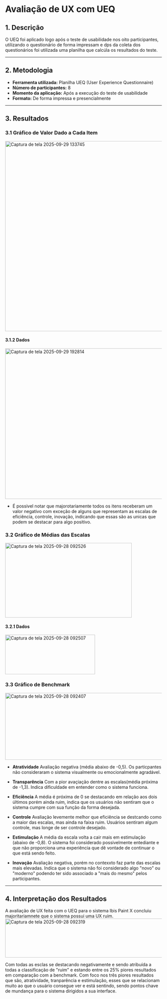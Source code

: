 # Avaliação de UX com UEQ

## 1. Descrição

O UEQ foi aplicado logo após o teste de usabilidade nos oito participantes, utilizando o questionário de forma impressam e dps da coleta dos questionários foi utilizada uma planilha que calcúla os resultados do teste.

---

## 2. Metodologia

- **Ferramenta utilizada:** Planilha UEQ (User Experience Questionnaire)
- **Número de participantes:** 8
- **Momento da aplicação:** Após a execução do teste de usabilidade
- **Formato:** De forma impressa e presencialmente

---

## 3. Resultados


### 3.1 Gráfico de Valor Dado a Cada Item

<img width="679" height="611" alt="Captura de tela 2025-09-29 133745" src="https://github.com/user-attachments/assets/ed991685-d28e-4285-a9e8-55b7ba762ba7" />

#### 3.1.2 Dados 

<img width="669" height="484" alt="Captura de tela 2025-09-29 192814" src="https://github.com/user-attachments/assets/941c22de-13d9-4803-ba43-88c1cfd99cb7" />

- É possivel notar que majorotariamente todos os itens receberam um valor negativo com exceção de alguns que representam as escalas de eficiência, controle, inovação, indicando que essas são as unicas que podem se destacar para algo positivo.


      
### 3.2 Gráfico de Médias das Escalas 

<img width="407" height="240" alt="Captura de tela 2025-09-28 092526" src="https://github.com/user-attachments/assets/bc0a9dde-6c3e-4242-b9c8-29d4fb98779c" />

#### 3.2.1 Dados

<img width="289" height="127" alt="Captura de tela 2025-09-28 092507" src="https://github.com/user-attachments/assets/c315223b-b0c9-4e89-8dc5-98ed875367f5" />


### 3.3 Gráfico de Benchmark

<img width="693" height="215" alt="Captura de tela 2025-09-28 092407" src="https://github.com/user-attachments/assets/5f84a4ea-f9b0-4778-8506-8e74c9491b3b" />  




- **Atratividade**	Avaliação negativa (média abaixo de -0,5). Os particpantes não consideraram o sistema visualmente ou emocionalmente agradável.  

- **Transparência**	Com a pior avaçiação dentre as escalas(média próxima de -1,3). Indica dificuldade em entender como o sistema funciona.  

- **Eficiência**	A média é próxima de 0 se destacando em relação aos dois últimos porém ainda ruim, indica que os usuários não sentiram que o sistema cumpre com sua função da forma desejada. 

- **Controle**	Avaliação levemente melhor que eficiência se destcando como a maior das escalas, mas ainda na faixa ruim. Usuários sentiram algum controle, mas longe de ser controle desejado.  

- **Estimulação**	A média da escala volta a cair mais em estimulação (abaixo de -0,8). O sistema foi considerado possivelmente entediante e que não proporciona uma experiência que dê vontade de continuar o que está sendo feito.  

- **Inovação**	Avaliação negativa, porém no contexxto faz parte das escalas mais elevadas. Indica que o sistema não foi considerado algo "novo" ou "moderno" podendo ter sido associado a "mais do mesmo" pelos participantes.  

---

## 4. Interpretação dos Resultados



A avaliação de UX feita com o UEQ para o sistema Ibis Paint X concluiu majoritariamnete que o sistema possui uma UX ruim.  
<img width="689" height="125" alt="Captura de tela 2025-09-28 092319" src="https://github.com/user-attachments/assets/1578a06b-5628-4928-9be8-98246f03ac17" />  

Com todas as esclas se destacando negativamente e sendo atribuída a todas a classificação de "ruim" e estando entre os 25% piores resultados em comparação com a benchmark. Com foco nos três piores resultados que são, atratividade, tranparência e estimulação, esses que se relacionam muito ao que o usuário consegue ver e está sentindo, sendo pontos chave de mundança para o sistema dirigidos a sua interface.


